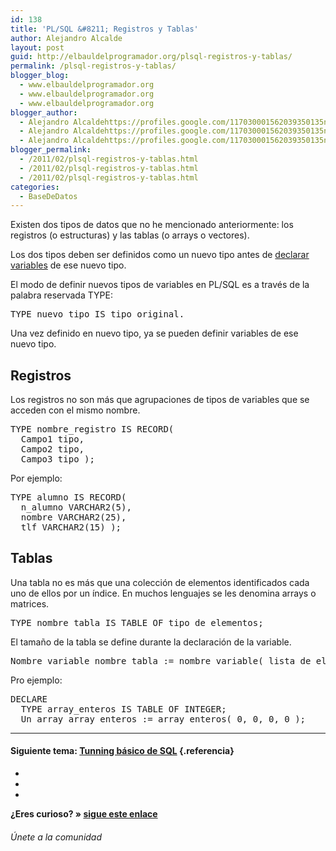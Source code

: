 ```yaml
---
id: 138
title: 'PL/SQL &#8211; Registros y Tablas'
author: Alejandro Alcalde
layout: post
guid: http://elbauldelprogramador.org/plsql-registros-y-tablas/
permalink: /plsql-registros-y-tablas/
blogger_blog:
  - www.elbauldelprogramador.org
  - www.elbauldelprogramador.org
  - www.elbauldelprogramador.org
blogger_author:
  - Alejandro Alcaldehttps://profiles.google.com/117030001562039350135noreply@blogger.com
  - Alejandro Alcaldehttps://profiles.google.com/117030001562039350135noreply@blogger.com
  - Alejandro Alcaldehttps://profiles.google.com/117030001562039350135noreply@blogger.com
blogger_permalink:
  - /2011/02/plsql-registros-y-tablas.html
  - /2011/02/plsql-registros-y-tablas.html
  - /2011/02/plsql-registros-y-tablas.html
categories:
  - BaseDeDatos
---
```

<div class="icosql">
</div>

Existen dos tipos de datos que no he mencionado anteriormente: los registros (o estructuras) y las tablas (o arrays o vectores).

Los dos tipos deben ser definidos como un nuevo tipo antes de [declarar variables][1] de ese nuevo tipo.

El modo de definir nuevos tipos de variables en PL/SQL es a través de la palabra reservada TYPE:  


<pre lang="plsql">TYPE nuevo_tipo IS tipo_original.</pre>

  
<!--more-->

  
Una vez definido en nuevo tipo, ya se pueden definir variables de ese nuevo tipo.

## Registros



Los registros no son más que agrupaciones de tipos de variables que se acceden con el mismo nombre.



<pre lang="plsql">TYPE nombre_registro IS RECORD(
  Campo1 tipo,
  Campo2 tipo,
  Campo3 tipo );
</pre>



Por ejemplo:  


<pre lang="plsql">TYPE alumno IS RECORD(
  n_alumno VARCHAR2(5),
  nombre VARCHAR2(25),
  tlf VARCHAR2(15) );
</pre>



## Tablas

Una tabla no es más que una colección de elementos identificados cada uno de ellos por un índice. En muchos lenguajes se les denomina arrays o matrices.

<pre lang="plsql">TYPE nombre_tabla IS TABLE OF tipo_de_elementos;</pre>



El tamaño de la tabla se define durante la declaración de la variable.

<pre lang="plsql">Nombre_variable nombre_tabla := nombre_variable( lista de elementos );</pre>

Pro ejemplo:

<pre lang="plsql">DECLARE
  TYPE array_enteros IS TABLE OF INTEGER;
  Un_array array_enteros := array_enteros( 0, 0, 0, 0 );
</pre>

* * *

#### Siguiente tema: [Tunning básico de SQL][2] {.referencia}

<div class="sharedaddy">
  <div class="sd-content">
    <ul>
      <li>
        <a class="hastip" rel="nofollow" href="http://twitter.com/home?status=PL/SQL &#8211; Registros y Tablas+http://elbauldelprogramador.com/plsql-registros-y-tablas/+V%C3%ADa+%40elbaulp" onclick="javascript:window.open(this.href, '', 'menubar=no,toolbar=no,resizable=yes,scrollbars=yes,height=600,width=600');return false;" title="Compartir en Twitter" target="_blank"><span class="iconbox-title"><i class="icon-twitter icon-2x"></i></span></a>
      </li>
      <li>
        <a class="hastip" rel="nofollow" href="http://www.facebook.com/sharer.php?u=http://elbauldelprogramador.com/plsql-registros-y-tablas/&t=PL/SQL &#8211; Registros y Tablas+http://elbauldelprogramador.com/plsql-registros-y-tablas/+V%C3%ADa+%40elbaulp" onclick="javascript:window.open(this.href, '', 'menubar=no,toolbar=no,resizable=yes,scrollbars=yes,height=600,width=600');return false;" title="Compartir en Facebook" target="_blank"><span class="iconbox-title"><i class="icon-facebook icon-2x"></i></span></a>
      </li>
      <li>
        <a class="hastip" rel="nofollow" href="https://plus.google.com/share?url=PL/SQL &#8211; Registros y Tablas+http://elbauldelprogramador.com/plsql-registros-y-tablas/+V%C3%ADa+%40elbaulp" onclick="javascript:window.open(this.href, '', 'menubar=no,toolbar=no,resizable=yes,scrollbars=yes,height=600,width=600');return false;" title="Compartir en G+" target="_blank"><span class="iconbox-title"><i class="icon-google-plus icon-2x"></i></span></a>
      </li>
    </ul>
  </div>
</div>

<span id="socialbottom" class="highlight style-2">

<p>
  <strong>¿Eres curioso? » <a onclick="javascript:_gaq.push(['_trackEvent','random','click-random']);" href="/index.php?random=1">sigue este enlace</a></strong>
</p>

<h6>
  Únete a la comunidad
</h6>

<div class="iconsc hastip" title="2240 seguidores">
  <a href="http://twitter.com/elbaulp" target="_blank"><i class="icon-twitter"></i></a>
</div>

<div class="iconsc hastip" title="2452 fans">
  <a href="http://facebook.com/elbauldelprogramador" target="_blank"><i class="icon-facebook"></i></a>
</div>

<div class="iconsc hastip" title="0 +1s">
  <a href="http://plus.google.com/+Elbauldelprogramador" target="_blank"><i class="icon-google-plus"></i></a>
</div>

<div class="iconsc hastip" title="Repositorios">
  <a href="http://github.com/algui91" target="_blank"><i class="icon-github"></i></a>
</div>

<div class="iconsc hastip" title="Feed RSS">
  <a href="http://elbauldelprogramador.com/feed" target="_blank"><i class="icon-rss"></i></a>
</div></span>

 [1]: http://elbauldelprogramador.com/plsql-declaracion-de-variables/
 [2]: http://elbauldelprogramador.com/tunning-basico-de-sql/